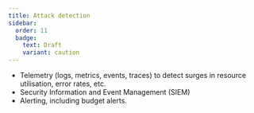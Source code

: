 ```yaml
---
title: Attack detection
sidebar:
  order: 11
  badge:
    text: Draft
    variant: caution
---
```


- Telemetry (logs, metrics, events, traces) to detect surges in resource utilisation, error rates, etc.
- Security Information and Event Management (SIEM)
- Alerting, including budget alerts.

